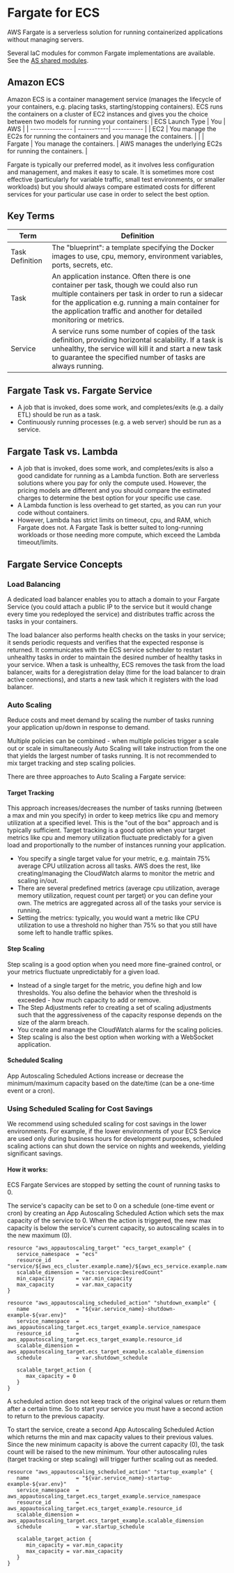 # Fargate for ECS
AWS Fargate is a serverless solution for running containerized applications without managing servers. 

Several IaC modules for common Fargate implementations are available. See the [AS shared modules](../iac/available-modules.md).

## Amazon ECS
Amazon ECS is a container management service (manages the lifecycle of your containers, e.g. placing tasks, starting/stopping containers). ECS runs the containers on a cluster of EC2 instances and gives you the choice between two models for running your containers: 
| ECS Launch Type | You | AWS |
| --------------- | -----------| ----------- |
| EC2 | You manage the EC2s for running the containers and you manage the containers. | |
| Fargate | You manage the containers. | AWS manages the underlying EC2s for running the containers. |

Fargate is typically our preferred model, as it involves less configuration and management, and makes it easy to scale. It is sometimes more cost effective (particularly for variable traffic, small test environments, or smaller workloads) but you should always compare estimated costs for different services for your particular use case in order to select the best option. 

## Key Terms
| Term | Definition |
| --------------- | -----------|
| Task Definition | The "blueprint": a template specifying the Docker images to use, cpu, memory, environment variables, ports, secrets, etc. |
| Task | An application instance. Often there is one container per task, though we could also run multiple containers per task in order to run a sidecar for the application e.g. running a main container for the application traffic and another for detailed monitoring or metrics. |
| Service | A service runs some number of copies of the task definition, providing horizontal scalability. If a task is unhealthy, the service will kill it and start a new task to guarantee the specified number of tasks are always running. |

## Fargate Task vs. Fargate Service
   - A job that is invoked, does some work, and completes/exits (e.g. a daily ETL) should be run as a task.
   - Continuously running processes (e.g. a web server) should be run as a service. 

## Fargate Task vs. Lambda
   - A job that is invoked, does some work, and completes/exits is also a good candidate for running as a Lambda function. Both are serverless solutions where you pay for only the compute used. However, the pricing models are different and you should compare the estimated charges to determine the best option for your specific use case. 
   - A Lambda function is less overhead to get started, as you can run your code without containers. 
   - However, Lambda has strict limits on timeout, cpu, and RAM, which Fargate does not. A Fargate Task is better suited to long-running workloads or those needing more compute, which exceed the Lambda timeout/limits.

## Fargate Service Concepts
### Load Balancing
A dedicated load balancer enables you to attach a domain to your Fargate Service (you could attach a public IP to the service but it would change every time you redeployed the service) and distributes traffic across the tasks in your containers. 

The load balancer also performs health checks on the tasks in your service; it sends periodic requests and verifies that the expected response is returned. It communicates with the ECS service scheduler to restart unhealthy tasks in order to maintain the desired number of healthy tasks in your service. When a task is unhealthy, ECS removes the task from the load balancer, waits for a deregistration delay (time for the load balancer to drain active connections), and starts a new task which it registers with the load balancer. 

### Auto Scaling
Reduce costs and meet demand by scaling the number of tasks running your application up/down in response to demand.

Multiple policies can be combined - when multiple policies trigger a scale out or scale in simultaneously Auto Scaling will take instruction from the one that yields the largest number of tasks running. It is not recommended to mix target tracking and step scaling policies.

There are three approaches to Auto Scaling a Fargate service:
#### Target Tracking
This approach increases/decreases the number of tasks running (between a max and min you specify) in order to keep metrics like cpu and memory utilization at a specified level. This is the "out of the box" approach and is typically sufficient. Target tracking is a good option when your target metrics like cpu and memory utilization fluctuate predictably for a given load and proportionally to the number of instances running your application. 
- You specify a single target value for your metric, e.g. maintain 75% average CPU utilization across all tasks. AWS does the rest, like creating/managing the CloudWatch alarms to monitor the metric and scaling in/out. 
- There are several predefined metrics (average cpu utilization, average memory utilization, request count per target) or you can define your own. The metrics are aggregated across all of the tasks your service is running.
- Setting the metrics: typically, you would want a metric like CPU utilization to use a threshold no higher than 75% so that you still have some left to handle traffic spikes. 

#### Step Scaling
Step scaling is a good option when you need more fine-grained control, or your metrics fluctuate unpredictably for a given load.
 - Instead of a single target for the metric, you define high and low thresholds. You also define the behavior when the threshold is exceeded - how much capacity to add or remove. 
 - The Step Adjustments refer to creating a set of scaling adjustments such that the aggressiveness of the capacity response depends on the size of the alarm breach. 
 - You create and manage the CloudWatch alarms for the scaling policies. 
 - Step scaling is also the best option when working with a WebSocket application.

#### Scheduled Scaling
App Autoscaling Scheduled Actions increase or decrease the minimum/maximum capacity based on the date/time (can be a one-time event or a cron).
### Using Scheduled Scaling for Cost Savings
We recommend using scheduled scaling for cost savings in the lower environments. For example, if the lower environments of your ECS Service are used only during business hours for development purposes, scheduled scaling actions can shut down the service on nights and weekends, yielding significant savings. 

#### How it works: 
ECS Fargate Services are stopped by setting the count of running tasks to 0. 

The service's capacity can be set to 0 on a schedule (one-time event or cron) by creating an App Autoscaling Scheduled Action which sets the max capacity of the service to 0. When the action is triggered, the new max capacity is below the service's current capacity, so autoscaling scales in to the new maximum (0). 
   ```hcl
   resource "aws_appautoscaling_target" "ecs_target_example" {
      service_namespace  = "ecs"
      resource_id        = "service/${aws_ecs_cluster.example.name}/${aws_ecs_service.example.name}"
      scalable_dimension = "ecs:service:DesiredCount"
      min_capacity       = var.min_capacity
      max_capacity       = var.max_capacity
   }

   resource "aws_appautoscaling_scheduled_action" "shutdown_example" {
      name               = "${var.service_name}-shutdown-example-${var.env}"
      service_namespace  = aws_appautoscaling_target.ecs_target_example.service_namespace
      resource_id        = aws_appautoscaling_target.ecs_target_example.resource_id
      scalable_dimension = aws_appautoscaling_target.ecs_target_example.scalable_dimension
      schedule           = var.shutdown_schedule
      
      scalable_target_action {
         max_capacity = 0
      }
   }
   ```
A scheduled action does not keep track of the original values or return them after a certain time. So to start your service you must have a second action to return to the previous capacity. 

To start the service, create a second App Autoscaling Scheduled Action which returns the min and max capacity values to their previous values. Since the new minimum capacity is above the current capacity (0), the task count will be raised to the new minimum. Your other autoscaling rules (target tracking or step scaling) will trigger further scaling out as needed.
   ```hcl
   resource "aws_appautoscaling_scheduled_action" "startup_example" {
      name               = "${var.service_name}-startup-example-${var.env}"
      service_namespace  = aws_appautoscaling_target.ecs_target_example.service_namespace
      resource_id        = aws_appautoscaling_target.ecs_target_example.resource_id
      scalable_dimension = aws_appautoscaling_target.ecs_target_example.scalable_dimension
      schedule           = var.startup_schedule

      scalable_target_action {
         min_capacity = var.min_capacity 
         max_capacity = var.max_capacity
      }
   }
   ```

  

